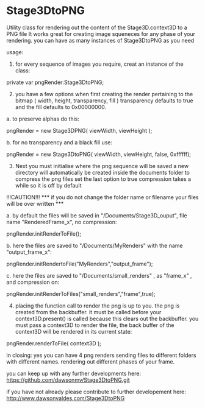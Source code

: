 # Stage3DtoPNG
Utility class for rendering out the content of the Stage3D.context3D to a PNG file
It works great for creating image squeneces for any phase of your rendering.
you can have as many instances of Stage3DtoPNG as you need

usage:

1. for every sequence of images you require, creat an instance of the class:

private var pngRender:Stage3DtoPNG;



2. you have a few options when first creating the render pertaining to the bitmap ( width, height, transparency, fill )
transparency defaults to true and the fill defaults to 0x00000000.


a. to preserve alphas do this:

pngRender = new Stage3DPNG( viewWidth, viewHeight );


b. for no transparency and a black fill use:

pngRender = new Stage3DtoPNG( viewWidth, viewHeight, false, 0xffffff);



3. Next you must initialise where the png sequence will be saved
a new directory will automatically be created inside the documents folder
to compress the png files set the last option to true
compression takes a while so it is off by default

!!!CAUTION!!! 
*** if you do not change the folder name or filename your files will be over written ***


a. by default the files will be saved in "/Documents/Stage3D_ouput", file name "RenderedFrame_x", no compression:

pngRender.initRenderToFile();


b. here the files are saved to "/Documents/MyRenders" with the name "output_frame_x":

pngRender.initRendertoFile("MyRenders","output_frame");


c. here the files are saved to "/Documents/small_renders" , as "frame_x" , and compression on:

pngRender.initRenderToFiles("small_renders","frame",true);



4. placing the function call to render the png is up to you. the png is created from the backbuffer.
it must be called before your context3D.present() is called because this clears out the backbuffer.
you must pass a context3D to render the file, the back buffer of the context3D will be rendered in its current state:

pngRender.renderToFile( context3D );


in closing:
yes you can have 4 png renders sending files to different folders with different names.
rendering out different phases of your frame.

you can keep up with any further developments here:
https://github.com/dawsonmv/Stage3DtoPNG.git

if you have not already please contribute to further developement here:
http://www.dawsonvaldes.com/Stage3DtoPNG
